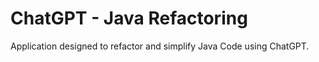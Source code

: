 
# ChatGPT - Java Refactoring

Application designed to refactor and simplify Java Code using ChatGPT.